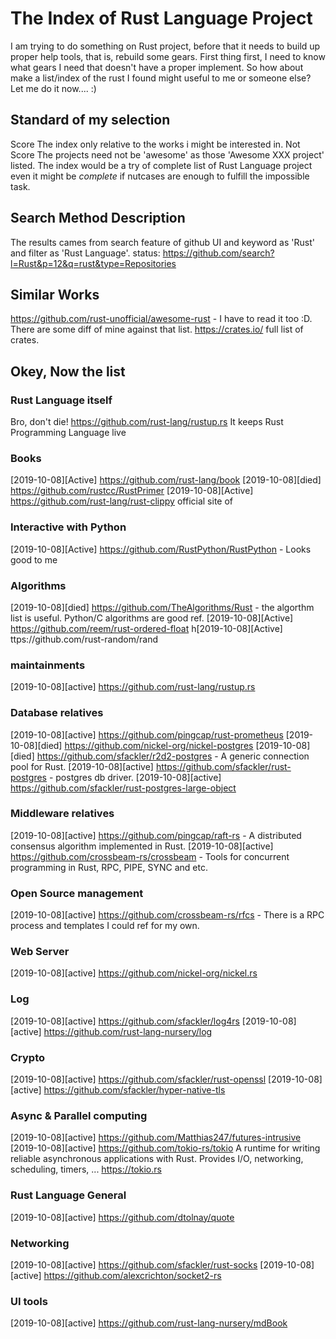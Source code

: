 # The Index of Rust Language Project
I am trying to do something on Rust project, before that it needs to build up proper help tools, that is, rebuild some gears. First thing first, I need to know what gears I need that doesn't have a proper implement. So how about make a list/index of the rust I found might useful to me or someone else?  Let me do it now.... :)

## Standard of my selection
Score
The index only relative to the works i might be interested in.
Not Score
The projects need not be 'awesome' as those 'Awesome XXX project' listed. The index would be a try of complete list of Rust Language project even it might be *complete* if nutcases are enough to fulfill the impossible task.

## Search Method Description
The results cames from search feature of github UI and keyword as 'Rust' and filter as 'Rust Language'.
status:
https://github.com/search?l=Rust&p=12&q=rust&type=Repositories

## Similar Works
https://github.com/rust-unofficial/awesome-rust - I have to read it too :D. There are some diff of mine against that list.
https://crates.io/ full list of crates.

## Okey, Now the list

### Rust Language itself
Bro, don't die! https://github.com/rust-lang/rustup.rs It keeps Rust Programming Language live

### Books
[2019-10-08][Active] https://github.com/rust-lang/book 
[2019-10-08][died] https://github.com/rustcc/RustPrimer
[2019-10-08][Active] https://github.com/rust-lang/rust-clippy official site of 

### Interactive with Python
[2019-10-08][Active] https://github.com/RustPython/RustPython - Looks good to me

### Algorithms
[2019-10-08][died] https://github.com/TheAlgorithms/Rust - the algorthm list is useful. Python/C algorithms are good ref.
[2019-10-08][Active] https://github.com/reem/rust-ordered-float
h[2019-10-08][Active] ttps://github.com/rust-random/rand

### maintainments
[2019-10-08][active] https://github.com/rust-lang/rustup.rs

### Database relatives
[2019-10-08][active] https://github.com/pingcap/rust-prometheus
[2019-10-08][died] https://github.com/nickel-org/nickel-postgres
[2019-10-08][died] https://github.com/sfackler/r2d2-postgres - A generic connection pool for Rust. 
[2019-10-08][active] https://github.com/sfackler/rust-postgres - postgres db driver.
[2019-10-08][active] https://github.com/sfackler/rust-postgres-large-object

### Middleware relatives
[2019-10-08][active] https://github.com/pingcap/raft-rs - A distributed consensus algorithm implemented in Rust.
[2019-10-08][active] https://github.com/crossbeam-rs/crossbeam - Tools for concurrent programming in Rust, RPC, PIPE, SYNC and etc.

### Open Source management
[2019-10-08][active] https://github.com/crossbeam-rs/rfcs - There is a RPC process and templates I could ref for my own.

### Web Server
[2019-10-08][active] https://github.com/nickel-org/nickel.rs

### Log
[2019-10-08][active] https://github.com/sfackler/log4rs
[2019-10-08][active] https://github.com/rust-lang-nursery/log

### Crypto
[2019-10-08][active] https://github.com/sfackler/rust-openssl
[2019-10-08][active] https://github.com/sfackler/hyper-native-tls

### Async & Parallel computing
[2019-10-08][active] https://github.com/Matthias247/futures-intrusive
[2019-10-08][active] https://github.com/tokio-rs/tokio A runtime for writing reliable asynchronous applications with Rust. Provides I/O, networking, scheduling, timers, ... https://tokio.rs

### Rust Language General
[2019-10-08][active] https://github.com/dtolnay/quote

### Networking
[2019-10-08][active] https://github.com/sfackler/rust-socks
[2019-10-08][active] https://github.com/alexcrichton/socket2-rs

### UI tools
[2019-10-08][active] https://github.com/rust-lang-nursery/mdBook
